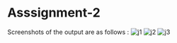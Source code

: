 # Asssignment-2
Screenshots of the output are as follows : ![j1](https://user-images.githubusercontent.com/95729870/214000941-5f2a7470-3a81-418d-ad5b-c73ec22164f5.PNG)
![j2](https://user-images.githubusercontent.com/95729870/214000963-e1c9413f-2a01-4b63-89ba-f3f99dbe0ce1.PNG)
![j3](https://user-images.githubusercontent.com/95729870/214000971-dfaf9fb3-b22f-4238-8c9d-d99bf77eb45d.PNG)
